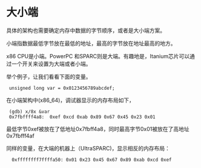 # 大小端

具体的架构也需要确定内存中数据的字节顺序，或者是大小端方案。

小端指数据最低字节放在最低的地址，最高的字节放在地址最高的地方。

x86 CPU是小端。PowerPC 和SPARC则是大端。有趣地是，Itanium芯片可以通过一个开关来设置为大端或者小端。

举个例子，让我们看看下面的变量。
```
 unsigned long var = 0x0123456789abcdef;
```
在小端架构中(x86_64)，调试器显示的内存布局如下，
```
 (gdb) x/8x &var
 0x7fbffff4a8:  0xef 0xcd 0xab 0x89 0x67 0x45 0x23 0x01
```
最低字节0xef被放在了低地址0x7fbff4a8，同时最高字节0x01被放在了高地址0x7fbfff4af

同样的变量，在大端的机器上（UltraSPARC)，显示相反的内存布局：

```
  0xffffffff7ffffa50: 0x01 0x23 0x45 0x67 0x89 0xab 0xcd 0xef
```
